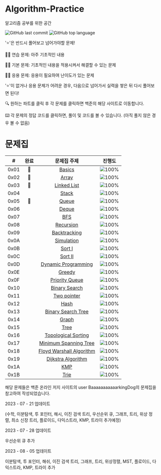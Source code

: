# Algorithm-Practice
알고리즘 공부를 위한 공간



![GitHub last commit](https://img.shields.io/github/last-commit/AshtonSW/Algorithm-Practice)
![GitHub top language](https://img.shields.io/github/languages/top/AshtonSW/Algorithm-Practice?color=red&logo=C++)
<!-- ![GitHub commit activity](https://img.shields.io/github/commit-activity/m/AshtonSW/Algorithm-Practice) -->


'⭐️'은 반드시 풀어보고 넘어가야할 문제!

🏃‍♀️ 연습 문제: 아주 기초적인 내용

🏃‍♀️ 기본 문제: 기초적인 내용을 적용시켜서 해결할 수 있는 문제

🏃‍♀️ 응용 문제: 응용이 필요하여 난이도가 있는 문제

'⭐️'이 없거나 응용 문제가 어려운 경우, 다음으로 넘어가서 실력을 쌓은 뒤 다시 풀어보면 된다!


🔍 원하는 파트를 클릭 후 각 문제를 클릭하면 백준의 해당 사이트로 이동합니다.

⌨️ 각 문제의 정답 코드를 클릭하면, 풀이 및 코드를 볼 수 있습니다. (아직 풀지 않은 경우 볼 수 없음)


# 문제집
| # | 완료 | 문제집 주제 | 진행도 |
| :--: | :--: | :--: | :--: |
| 0x01 | 🏅 |[Basics](workbook/0x01_Basics.md) | ![100%](https://progress-bar.dev/27/?scale=27&title=progress&width=500&color=babaca&suffix=/27) |
| 0x02 | 🏅 |[Array](workbook/0x02_Array.md) | ![100%](https://progress-bar.dev/8/?scale=8&title=progress&width=500&color=babaca&suffix=/8) |
| 0x03 | 🏅 |[Linked List](workbook/0x03_LinkedList.md) | ![100%](https://progress-bar.dev/3/?scale=3&title=progress&width=500&color=babaca&suffix=/3) |
| 0x04 | |[Stack](workbook/0x04_Stack.md) | ![100%](https://progress-bar.dev/5/?scale=8&title=progress&width=500&color=babaca&suffix=/8) |
| 0x05 | 🏅 |[Queue](workbook/0x05_Queue.md) | ![100%](https://progress-bar.dev/3/?scale=3&title=progress&width=500&color=babaca&suffix=/3) |
| 0x06 | |[Deque](workbook/0x06_Deque.md) | ![100%](https://progress-bar.dev/3/?scale=4&title=progress&width=500&color=babaca&suffix=/4) |
| 0x07 | |[BFS](workbook/0x07_BFS.md) | ![100%](https://progress-bar.dev/10/?scale=30&title=progress&width=500&color=babaca&suffix=/30) |
| 0x08 | |[Recursion](workbook/0x08_Recursion.md) | ![100%](https://progress-bar.dev/5/?scale=10&title=progress&width=500&color=babaca&suffix=/10) |
| 0x09 | |[Backtracking](workbook/0x09_Backtracking.md) | ![100%](https://progress-bar.dev/10/?scale=20&title=progress&width=500&color=babaca&suffix=/20) |
| 0x0A | |[Simulation](workbook/0x0A_Simulation.md) | ![100%](https://progress-bar.dev/0/?scale=61&title=progress&width=500&color=babaca&suffix=/61) |
| 0x0B | |[Sort I](workbook/0x0B_Sort_I.md) | ![100%](https://progress-bar.dev/6/?scale=8&title=progress&width=500&color=babaca&suffix=/8) |
| 0x0C | |[Sort II](workbook/0x0C_Sort_II.md) | ![100%](https://progress-bar.dev/1/?scale=9&title=progress&width=500&color=babaca&suffix=/9) |
| 0x0D | |[Dynamic Programming](workbook/0x0D_DynamicProgramming.md) | ![100%](https://progress-bar.dev/9/?scale=44&title=progress&width=500&color=babaca&suffix=/44) |
| 0x0E | |[Greedy](workbook/0x0E_Greedy.md) | ![100%](https://progress-bar.dev/0/?scale=17&title=progress&width=500&color=babaca&suffix=/17) |
| 0x0F | |[Priority Queue](workbook/0x0F_PriorityQueue.md) | ![100%](https://progress-bar.dev/2/?scale=8&title=progress&width=500&color=babaca&suffix=/8) |
| 0x10 | |[Binary Search](workbook/0x10_BinarySearch.md) | ![100%](https://progress-bar.dev/0/?scale=21&title=progress&width=500&color=babaca&suffix=/21) |
| 0x11 | |[Two pointer](workbook/0x11_TwoPointer.md) | ![100%](https://progress-bar.dev/2/?scale=11&title=progress&width=500&color=babaca&suffix=/11) |
| 0x12 | |[Hash](workbook/0x12_Hash.md) | ![100%](https://progress-bar.dev/3/?scale=10&title=progress&width=500&color=babaca&suffix=/10) |
| 0x13 | |[Binary Search Tree](workbook/0x13_BinarySearchTree.md) | ![100%](https://progress-bar.dev/0/?scale=7&title=progress&width=500&color=babaca&suffix=/7) |
| 0x14 | |[Graph](workbook/0x14_Graph.md) | ![100%](https://progress-bar.dev/0/?scale=13&title=progress&width=500&color=babaca&suffix=/13) |
| 0x15 | |[Tree](workbook/0x15_Tree.md) | ![100%](https://progress-bar.dev/0/?scale=13&title=progress&width=500&color=babaca&suffix=/13) |
| 0x16 | |[Topological Sorting](workbook/0x16_TopologicalSorting.md) | ![100%](https://progress-bar.dev/7/?scale=0&title=progress&width=500&color=babaca&suffix=/7) |
| 0x17 | |[Minimum Spanning Tree](workbook/0x17_MinimumSpanningTree.md) | ![100%](https://progress-bar.dev/0/?scale=9&title=progress&width=500&color=babaca&suffix=/9) |
| 0x18 | |[Floyd Warshall Algorithm](workbook/0x18_FloydWarshallAlgorithm.md) | ![100%](https://progress-bar.dev/1/?scale=15&title=progress&width=500&color=babaca&suffix=/15) |
| 0x19 | |[Dijkstra Algorithm](workbook/0x19_DijkstraAlgorithm.md) | ![100%](https://progress-bar.dev/0/?scale=14&title=progress&width=500&color=babaca&suffix=/14) |
| 0x1A | |[KMP](workbook/0x1A_KMP.md) | ![100%](https://progress-bar.dev/0/?scale=8&title=progress&width=500&color=babaca&suffix=/8) |
| 0x1B | |[Trie](workbook/0x1B_Trie.md) | ![100%](https://progress-bar.dev/0/?scale=10&title=progress&width=500&color=babaca&suffix=/10) |

해당 문제들은 백준 온라인 저지 사이트의 user BaaaaaaaaaaarkingDog의 문제집을 참고하여 작성되었습니다.

2023 - 07 - 21 업데이트

(수학, 이분탐색, 투 포인터, 해시, 이진 검색 트리, 우선순위 큐, 그래프, 트리, 위상 정렬, 최소 신장 트리, 플로이드, 다익스트라, KMP, 트라이 추가예정)

2023 - 07 - 28 업데이트

우선순위 큐 추가

2023 - 08 - 05 업데이트

이분탐색, 투 포인터, 해쉬, 이진 검색 트리, 그래프, 트리, 위상정렬, MST, 플로이드, 다익스트라, KMP, 트라이 추가


